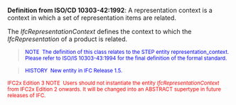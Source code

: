 **Definition from ISO/CD 10303-42:1992**: A representation context is a context in which a set of representation items are related.

The _IfcRepresentationContext_ defines the context to which the _IfcRepresentation_ of a product is related.

> <small><font color="#0000ff">NOTE&nbsp;
The definition of
this class relates to the STEP entity representation_context. Please
refer to ISO/IS 10303-43:1994 for the final definition of the formal
standard.</font></small>

> <small><font color="#0000ff">HISTORY&nbsp;
New entity in IFC
Release 1.5.
  </font><br>
  <font color="#ff0000">
IFC2x Edition 3 NOTE&nbsp; Users should not instantiate the
entity <i>IfcRepresentationContext</i> from IFC2x Edition
2 onwards.
It will be changed into an ABSTRACT supertype in future releases of IFC.</font>
  </small>